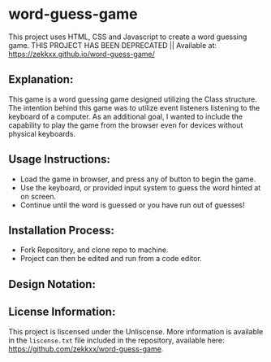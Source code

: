 # word-guess-game
This project uses HTML, CSS and Javascript to create a word guessing game.
THIS PROJECT HAS BEEN DEPRECATED || Available at: https://zekkxx.github.io/word-guess-game/

## Explanation:
This game is a word guessing game designed utilizing the Class structure. The intention behind this game was to utilize event listeners listening to the keyboard of a computer. As an additional goal, I wanted to include the capability to play the game from the browser even for devices without physical keyboards.

## Usage Instructions:
* Load the game in browser, and press any of button to begin the game.
* Use the keyboard, or provided input system to guess the word hinted at on screen.
* Continue until the word is guessed or you have run out of guesses!

## Installation Process:
* Fork Repository, and clone repo to machine.
* Project can then be edited and run from a code editor.

## Design Notation:


## License Information:
This project is liscensed under the Unliscense. More information is available in the `liscense.txt` file included in the repository, available here: https://github.com/zekkxx/word-guess-game.
